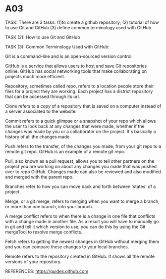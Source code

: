 # A03
TASK: There are 3 tasks:
(1)to create a github repository; 
(2) tutorial of how to use Git and GitHub 
(3) define common terminology used with GitHub.

TASK (2): How to use Git and GitHub



TASK (3): Common Terminology Used with GitHub:

Git is a command-line and is an open-sourced version control.

GitHub is a service that allows users to host and save  Git repositories online. GitHub has social networking tools that make collaborating on projects much more efficient.

 Repository, sometimes called  repo, refers to a location people store their files for a project they are working.   Each project has a district repository that can be accessed through its url.

Clone  refers to a copy of a repository that is saved on a computer instead of a server associated to the website.

Commit refers to a quick glimpse or a snapshot of your repo which allows the user to look back at any changes that were made, whether if the changes was made by you or a collaborator on the project.  It's basically a history of all the changes made.

Push refers to the transfer, of the changes you made, from your git repo to a remote git repo.  GitHub is an example of a remote git repo.

Pull, also known as a pull request, allows you to tell other partners on the project you are working on about any changes you made that was pushed over to repo GitHub.
Changes made can also be reviewed and also modified and merged with the parent repo. 

Branches refer to how you can move back and forth between 'states' of a project.

Merge, or a git merge, refers to merging when you want to merge a branch, or more than one branch, into your branch.

A merge conflict refers to when there is a change in one file that conflicts with a change made in another file.   As a result you will have to manually go in git and tell it which version to use, you can do this by using the Git mergeTool to resolve merge conflicts.

Fetch refers to getting the newest changes in GitHub without merging them and you can compare these changes to your local branches.

Remote refers to the repository created in GitHub.  It shows all the remote versions of your repository.

REFERENCES:
https://guides.github.com

